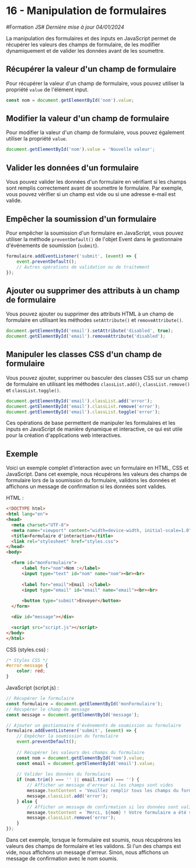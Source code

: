 # 16 - Manipulation de formulaires

#Formation JS#
*Dernière mise à jour 04/01/2024*


La manipulation des formulaires et des inputs en JavaScript permet de récupérer les valeurs des champs de formulaire, de les modifier dynamiquement et de valider les données avant de les soumettre. 

## Récupérer la valeur d'un champ de formulaire

Pour récupérer la valeur d'un champ de formulaire, vous pouvez utiliser la propriété `value` de l'élément input.

```js
const nom = document.getElementById('nom').value;
```

## Modifier la valeur d'un champ de formulaire

Pour modifier la valeur d'un champ de formulaire, vous pouvez également utiliser la propriété `value`.

```js
document.getElementById('nom').value = 'Nouvelle valeur';
```

## Valider les données d'un formulaire

Vous pouvez valider les données d'un formulaire en vérifiant si les champs sont remplis correctement avant de soumettre le formulaire. Par exemple, vous pouvez vérifier si un champ est vide ou si une adresse e-mail est valide.

## Empêcher la soumission d'un formulaire

Pour empêcher la soumission d'un formulaire en JavaScript, vous pouvez utiliser la méthode `preventDefault()` de l'objet Event dans le gestionnaire d'événements de soumission (`submit`).

```js
formulaire.addEventListener('submit', (event) => {
    event.preventDefault();
    // Autres opérations de validation ou de traitement
});
```

## Ajouter ou supprimer des attributs à un champ de formulaire

Vous pouvez ajouter ou supprimer des attributs HTML à un champ de formulaire en utilisant les méthodes `setAttribute()` et `removeAttribute()`.

```js
document.getElementById('email').setAttribute('disabled', true);
document.getElementById('email').removeAttribute('disabled');
```

## Manipuler les classes CSS d'un champ de formulaire

Vous pouvez ajouter, supprimer ou basculer des classes CSS sur un champ de formulaire en utilisant les méthodes `classList.add()`, `classList.remove()` et `classList.toggle()`.

```js
document.getElementById('email').classList.add('error');
document.getElementById('email').classList.remove('error');
document.getElementById('email').classList.toggle('error');
```

Ces opérations de base permettent de manipuler les formulaires et les inputs en JavaScript de manière dynamique et interactive, ce qui est utile pour la création d'applications web interactives.

## Exemple

Voici un exemple complet d'interaction avec un formulaire en HTML, CSS et JavaScript. Dans cet exemple, nous récupérons les valeurs des champs de formulaire lors de la soumission du formulaire, validons les données et affichons un message de confirmation si les données sont valides.

HTML :

```html
<!DOCTYPE html>
<html lang="en">
<head>
  <meta charset="UTF-8">
  <meta name="viewport" content="width=device-width, initial-scale=1.0">
  <title>Formulaire d'interaction</title>
  <link rel="stylesheet" href="styles.css">
</head>
<body>

  <form id="monFormulaire">
      <label for="nom">Nom :</label>
      <input type="text" id="nom" name="nom"><br><br>
      
      <label for="email">Email :</label>
      <input type="email" id="email" name="email"><br><br>
      
      <button type="submit">Envoyer</button>
  </form>

  <div id="message"></div>

  <script src="script.js"></script>
</body>
</html>
```

CSS (styles.css) :

```css
/* Styles CSS */
#error-message {
    color: red;
}
```

JavaScript (script.js) :

```javascript
// Récupérer le formulaire
const formulaire = document.getElementById('monFormulaire');
// Récupérer le champ de message
const message = document.getElementById('message');

// Ajouter un gestionnaire d'événements de soumission au formulaire
formulaire.addEventListener('submit', (event) => {
    // Empêcher la soumission du formulaire
    event.preventDefault();
    
    // Récupérer les valeurs des champs du formulaire
    const nom = document.getElementById('nom').value;
    const email = document.getElementById('email').value;
    
    // Valider les données du formulaire
    if (nom.trim() === '' || email.trim() === '') {
        // Afficher un message d'erreur si les champs sont vides
        message.textContent = 'Veuillez remplir tous les champs du formulaire.';
        message.classList.add('error');
    } else {
        // Afficher un message de confirmation si les données sont valides
        message.textContent = `Merci, ${nom} ! Votre formulaire a été soumis avec succès.`;
        message.classList.remove('error');
    }
});
```

Dans cet exemple, lorsque le formulaire est soumis, nous récupérons les valeurs des champs de formulaire et les validons. Si l'un des champs est vide, nous affichons un message d'erreur. Sinon, nous affichons un message de confirmation avec le nom soumis.
